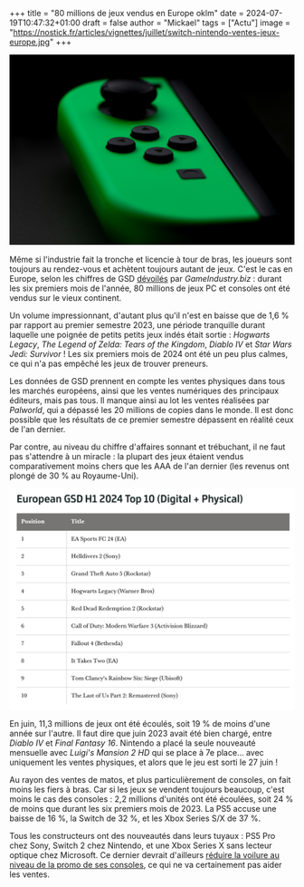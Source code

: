 +++
title = "80 millions de jeux vendus en Europe oklm"
date = 2024-07-19T10:47:32+01:00
draft = false
author = "Mickael"
tags = ["Actu"]
image = "https://nostick.fr/articles/vignettes/juillet/switch-nintendo-ventes-jeux-europe.jpg"
+++

![Nintendo Switch](switch-nintendo-ventes-jeux-europe.jpg "© Jippe Joosten (Unsplash)") 

Même si l'industrie fait la tronche et licencie à tour de bras, les joueurs sont toujours au rendez-vous et achètent toujours autant de jeux. C'est le cas en Europe, selon les chiffres de GSD [dévoilés](https://www.gamesindustry.biz/european-game-sales-down-just-16-during-the-first-half-of-2024-european-monthly-charts) par *GameIndustry.biz* : durant les six premiers mois de l'année, 80 millions de jeux PC et consoles ont été vendus sur le vieux continent.

Un volume impressionnant, d'autant plus qu'il n'est en baisse que de 1,6 % par rapport au premier semestre 2023, une période tranquille durant laquelle une poignée de petits petits jeux indés était sortie : *Hogwarts Legacy*, *The Legend of Zelda: Tears of the Kingdom*, *Diablo IV* et *Star Wars Jedi: Survivor* ! Les six premiers mois de 2024 ont été un peu plus calmes, ce qui n'a pas empêché les jeux de trouver preneurs.

Les données de GSD prennent en compte les ventes physiques dans tous les marchés européens, ainsi que les ventes numériques des principaux éditeurs, mais pas tous. Il manque ainsi au lot les ventes réalisées par *Palworld*, qui a dépassé les 20 millions de copies dans le monde. Il est donc possible que les résultats de ce premier semestre dépassent en réalité ceux de l'an dernier.

Par contre, au niveau du chiffre d'affaires sonnant et trébuchant, il ne faut pas s'attendre à un miracle : la plupart des jeux étaient vendus comparativement moins chers que les AAA de l'an dernier (les revenus ont plongé de 30 % au Royaume-Uni).

![Ventes jeux Europe H1](ventes-jeux-europe.jpg "© GSD")

En juin, 11,3 millions de jeux ont été écoulés, soit 19 % de moins d'une année sur l'autre. Il faut dire que juin 2023 avait été bien chargé, entre *Diablo IV* et *Final Fantasy 16*.  Nintendo a placé la seule nouveauté mensuelle avec *Luigi's Mansion 2 HD* qui se place à 7e place… avec uniquement les ventes physiques, et alors que le jeu est sorti le 27 juin !

Au rayon des ventes de matos, et plus particulièrement de consoles, on fait moins les fiers à bras. Car si les jeux se vendent toujours beaucoup, c'est moins le cas des consoles : 2,2 millions d'unités ont été écoulées, soit 24 % de moins que durant les six premiers mois de 2023. La PS5 accuse une baisse de 16 %, la Switch de 32 %, et les Xbox Series S/X de 37 %.

Tous les constructeurs ont des nouveautés dans leurs tuyaux : PS5 Pro chez Sony, Switch 2 chez Nintendo, et une Xbox Series X sans lecteur optique chez Microsoft. Ce dernier devrait d'ailleurs [réduire la voilure au niveau de la promo de ses consoles](https://nostick.fr/articles/2024/juillet/1207-microsoft-xbox-pub-europe/), ce qui ne va certainement pas aider les ventes.